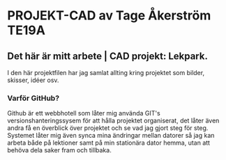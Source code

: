 # PROJEKT-CAD av Tage Åkerström TE19A
## Det här är mitt arbete | CAD projekt: Lekpark.

I den här projektfilen har jag samlat allting kring projektet som bilder, skisser, idéer osv. 

### Varför GitHub?
Github är ett webbhotell som låter mig använda GIT's versionshanteringssysem för att hålla projektet organiserat, det låter även andra få en överblick över projektet och se vad jag gjort steg för steg. Systemet låter mig även synca mina ändringar mellan datorer så jag kan arbeta både på lektioner samt på min stationära dator hemma, utan att behöva dela saker fram och tillbaka.
